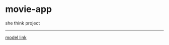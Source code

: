# movie-app
she think project
<hr>
<a href="https://app.eraser.io/workspace/Pr89SJ0bcYPwpqXjbpBX?origin=share&elements=93j1Moo9VloL_khZHxavfA"> model link </a>
